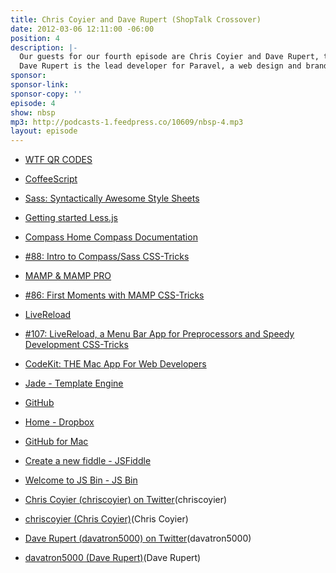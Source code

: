 ```yaml
---
title: Chris Coyier and Dave Rupert (ShopTalk Crossover)
date: 2012-03-06 12:11:00 -06:00
position: 4
description: |-
  Our guests for our fourth episode are Chris Coyier and Dave Rupert, the hosts of the popular web design podcast Shoptalk. Chris is well known for his prolific posts and screencasts at CSS-Tricks.com. He’s a designer for Wufoo.com, speaker on all things web.
  Dave Rupert is the lead developer for Paravel, a web design and branding agency located in Austin, Texas.
sponsor: 
sponsor-link: 
sponsor-copy: ''
episode: 4
show: nbsp
mp3: http://podcasts-1.feedpress.co/10609/nbsp-4.mp3
layout: episode
---
```


* [WTF QR CODES](http://wtfqrcodes.com/)


* [CoffeeScript](http://coffeescript.org/)


* [Sass: Syntactically Awesome Style Sheets](http://sass-lang.com/)


* [Getting started Less.js](http://lesscss.org/)


* [Compass Home Compass Documentation](http://compass-style.org/)


* [#88: Intro to Compass/Sass CSS-Tricks](http://css-tricks.com/video-screencasts/88-intro-to-compass-sass/)


* [MAMP & MAMP PRO](http://www.mamp.info/en/)


* [#86: First Moments with MAMP CSS-Tricks](http://css-tricks.com/video-screencasts/86-mamp/)


* [LiveReload](http://livereload.com/)


* [#107: LiveReload, a Menu Bar App for Preprocessors and Speedy Development CSS-Tricks](http://css-tricks.com/video-screencasts/107-livereload/)


* [CodeKit: THE Mac App For Web Developers](http://incident57.com/codekit/)


* [Jade - Template Engine](http://jade-lang.com/)


* [GitHub](https://github.com/)


* [Home - Dropbox](http://db.tt/czHe7sK)


* [GitHub for Mac](http://mac.github.com/)


* [Create a new fiddle - JSFiddle](http://jsfiddle.net/)


* [Welcome to JS Bin - JS Bin](http://jsbin.com/welcome/1/edit)


* [Chris Coyier (chriscoyier) on Twitter](https://twitter.com/chriscoyier)(chriscoyier)


* [chriscoyier (Chris Coyier)](https://github.com/chriscoyier)(Chris Coyier)


* [Dave Rupert (davatron5000) on Twitter](https://twitter.com/davatron5000)(davatron5000)


* [davatron5000 (Dave Rupert)](https://github.com/davatron5000)(Dave Rupert)
